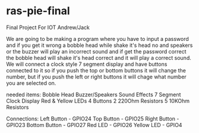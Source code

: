 # ras-pie-final
Final Project For IOT Andrew/Jack

We are going to be making a program where you have to input a password and if you get it wrong a bobble head while shake it's head no and speakers or the buzzer will play an incorrect sound and if get the password correct the bobble head will shake it's head correct and it will play a correct sound.  We will connect a clock style 7 segment display and have buttons connected to it so if you push the top or bottom buttons it will change the number, but if you push the left or right buttons it will chage what number you are selected on.

needed items:
    Bobble Head
    Buzzer/Speakers
    Sound Effects
    7 Segment Clock Display
    Red & Yellow LEDs
    4 Buttons
    2 220Ohm Resistors
    5 10KOhm Resistors

Connections:
    Left Button - GPIO24
    Top Button - GPIO25
    Right Button - GPIO23
    Bottom Button - GPIO27
    Red LED - GPIO26
    Yellow LED - GPIO4